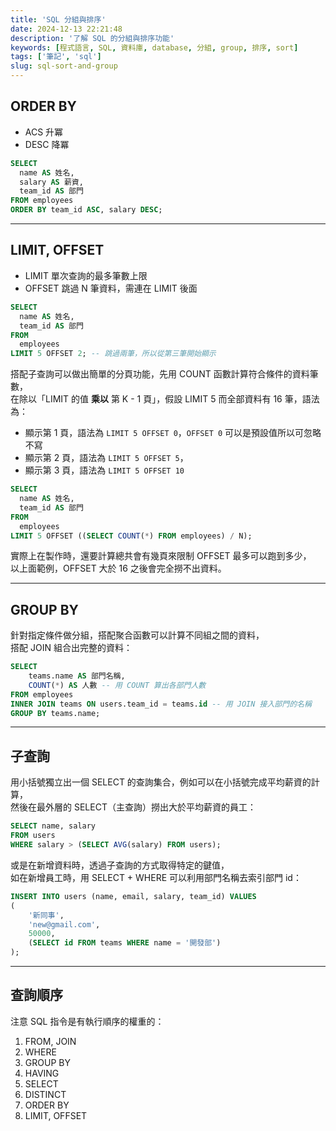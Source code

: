 ```yaml
---
title: 'SQL 分組與排序'
date: 2024-12-13 22:21:48
description: '了解 SQL 的分組與排序功能'
keywords: [程式語言, SQL, 資料庫, database, 分組, group, 排序, sort]
tags: ['筆記', 'sql']
slug: sql-sort-and-group
---
```


## ORDER BY

- ACS 升冪
- DESC 降冪

```sql
SELECT
  name AS 姓名,
  salary AS 薪資,
  team_id AS 部門
FROM employees
ORDER BY team_id ASC, salary DESC;
```

---

## LIMIT, OFFSET

- LIMIT 單次查詢的最多筆數上限
- OFFSET 跳過 N 筆資料，需連在 LIMIT 後面

```sql
SELECT
  name AS 姓名,
  team_id AS 部門
FROM
  employees
LIMIT 5 OFFSET 2; -- 跳過兩筆，所以從第三筆開始顯示
```

搭配子查詢可以做出簡單的分頁功能，先用 COUNT 函數計算符合條件的資料筆數，  
在除以「LIMIT 的值 **乘以** 第 K - 1 頁」，假設 LIMIT 5 而全部資料有 16 筆，語法為：

- 顯示第 1 頁，語法為 `LIMIT 5 OFFSET 0`，`OFFSET 0` 可以是預設值所以可忽略不寫
- 顯示第 2 頁，語法為 `LIMIT 5 OFFSET 5`，
- 顯示第 3 頁，語法為 `LIMIT 5 OFFSET 10`

```sql
SELECT
  name AS 姓名,
  team_id AS 部門
FROM
  employees
LIMIT 5 OFFSET ((SELECT COUNT(*) FROM employees) / N);
```

實際上在製作時，還要計算總共會有幾頁來限制 OFFSET 最多可以跑到多少，  
以上面範例，OFFSET 大於 16 之後會完全撈不出資料。

---

## GROUP BY

針對指定條件做分組，搭配聚合函數可以計算不同組之間的資料，  
搭配 JOIN 組合出完整的資料：

```sql
SELECT
    teams.name AS 部門名稱,
    COUNT(*) AS 人數 -- 用 COUNT 算出各部門人數
FROM employees
INNER JOIN teams ON users.team_id = teams.id -- 用 JOIN 接入部門的名稱
GROUP BY teams.name;
```

---

## 子查詢

用小括號獨立出一個 SELECT 的查詢集合，例如可以在小括號完成平均薪資的計算，  
然後在最外層的 SELECT（主查詢）撈出大於平均薪資的員工：

```sql
SELECT name, salary
FROM users
WHERE salary > (SELECT AVG(salary) FROM users);
```

或是在新增資料時，透過子查詢的方式取得特定的鍵值，  
如在新增員工時，用 SELECT + WHERE 可以利用部門名稱去索引部門 id：

```sql
INSERT INTO users (name, email, salary, team_id) VALUES
(
    '新同事',
    'new@gmail.com',
    50000,
    (SELECT id FROM teams WHERE name = '開發部')
);
```

---

## 查詢順序

注意 SQL 指令是有執行順序的權重的：

1. FROM, JOIN
2. WHERE
3. GROUP BY
4. HAVING
5. SELECT
6. DISTINCT
7. ORDER BY
8. LIMIT, OFFSET
